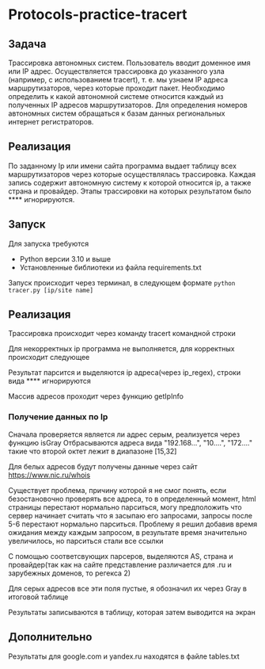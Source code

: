 # Protocols-practice-tracert
## Задача
Трассировка автономных систем. Пользователь вводит доменное имя
или IP адрес. Осуществляется трассировка до указанного узла (например, с использованием
tracert), т. е. мы узнаем IP адреса маршрутизаторов, через которые проходит пакет. Необходимо определить к какой автономной системе относится каждый из полученных IP адресов маршрутизаторов. Для определения номеров автономных систем обращаться к базам данных
региональных интернет регистраторов.
## Реализация
По заданному Ip или имени сайта программа выдает таблицу всех маршрутизаторов через которые осуществлялась трассировка.
Каждая запись содержит автономную систему к которой относится ip, а также страна и провайдер.
Этапы трассировки на которых результатом было **** игнорируются.

## Запуск
Для запуска требуются
* Python версии 3.10 и выше
* Установленные библиотеки из файла requirements.txt

Запуск происходит через терминал, в следующем формате `python tracer.py [ip/site name]`

## Реализация
Трассировка происходит через команду tracert командной строки

Для некорректных ip программа не выполняется, для корректных происходит следующее

Результат парсится и выделяются ip адреса(через ip_regex), строки вида **** игнорируются

Массив адресов проходит через функцию getIpInfo
### Получение данных по Ip
Сначала проверяется является ли адрес серым, реализуется через функцию isGray
Отбрасываются адреса вида "192.168...", "10....", "172...." такие что второй октет лежит в диапазоне [15,32]

Для белых адресов будут получены данные через сайт https://www.nic.ru/whois

Существует проблема, причину которой я не смог понять, если безостановочно проверять все адреса, то в определенный момент, html страницы перестают нормально парситься, могу предположить что сервер начинает считать что я засыпаю его запросами, запросы после 5-6 перестают нормально парситься. Проблему я решил добавив время ожидания между каждым запросом, в результате время значительно увеличилось, но парситься стали все ссылки

С помощью соответсвующих парсеров, выделяются AS, страна и провайдер(так как на сайте представление различается для .ru и зарубежных доменов, то регекса 2)

Для серых адресов все эти поля пустые, я обозначил их через Gray в итоговой таблице

Результаты записываются в таблицу, которая затем выводится на экран
## Дополнительно
Результаты для google.com и yandex.ru находятся в файле tables.txt
